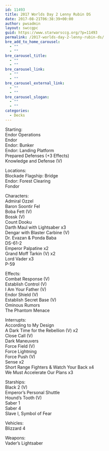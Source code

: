 ```yaml
---
id: 11493
title: 2017 Worlds Day 2 Lenny Rubin DS
date: 2017-08-21T06:38:39+00:00
author: pwsadmin
layout: swccgpc
guid: https://www.starwarsccg.org/?p=11493
permalink: /2017-worlds-day-2-lenny-rubin-ds/
bre_add_to_home_carousel:
  - ""
  - ""
bre_carousel_title:
  - ""
  - ""
bre_carousel_link:
  - ""
  - ""
bre_carousel_external_link:
  - ""
  - ""
bre_carousel_slogan:
  - ""
  - ""
categories:
  - Decks
---
```

Starting:  
Endor Operations  
Endor  
Endor: Bunker  
Endor: Landing Platform  
Prepared Defenses (+3 Effects)  
Knowledge and Defense (V)

Locations:  
Blockade Flagship: Bridge  
Endor: Forest Clearing  
Fondor

Characters:  
Admiral Ozzel  
Baron Soontir Fel  
Boba Fett (V)  
Bossk (V)  
Count Dooku  
Darth Maul with Lightsaber x3  
Dengar with Blaster Carbine (V)  
Dr. Evazan & Ponda Baba  
DS-61-2  
Emperor Palpatine x2  
Grand Moff Tarkin (V) x2  
Lord Vader x3  
P-59

Effects:  
Combat Response (V)  
Establish Control (V)  
I Am Your Father (V)  
Endor Shield (V)  
Establish Secret Base (V)  
Ominous Rumors  
The Phantom Menace

Interrupts:  
According to My Design  
A Dark Time for the Rebellion (V) x2  
Close Call (V)  
Dark Maneuvers  
Force Field (V)  
Force Lightning  
Force Push (V)  
Sense x2  
Short Range Fighters & Watch Your Back x4  
We Must Accelerate Our Plans x3

Starships:  
Black 2 (V)  
Emperor&#8217;s Personal Shuttle  
Hound&#8217;s Tooth (V)  
Saber 1  
Saber 4  
Slave I, Symbol of Fear

Vehicles:  
Blizzard 4

Weapons:  
Vader&#8217;s Lightsaber